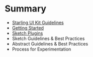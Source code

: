 # Summary

* [Starling UI Kit Guidelines](README.md)
* [Getting Started](getting-started.md)
* [Sketch Plugins](sketch-plugins.md)
* Sketch Guidelines & Best Practices
* Abstract Guidelines & Best Practices
* Process for Experimentation



